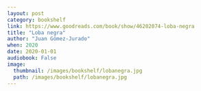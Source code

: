 ```yaml
---
layout: post
category: bookshelf
link: https://www.goodreads.com/book/show/46202074-loba-negra
title: "Loba negra"
author: "Juan Gómez-Jurado"
when: 2020
date: 2020-01-01
audiobook: False
image:
  thumbnail: /images/bookshelf/lobanegra.jpg
  path: /images/bookshelf/lobanegra.jpg
---
```

